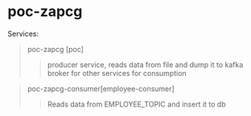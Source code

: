 # poc-zapcg
Services:

> poc-zapcg [poc]
>> producer service, reads data from file and dump it to kafka broker for other services for consumption

> poc-zapcg-consumer[employee-consumer] 
>> Reads data from EMPLOYEE_TOPIC and insert it to db 
